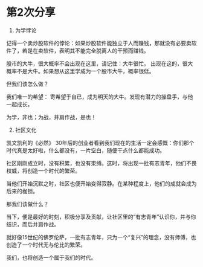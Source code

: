# 第2次分享

1. 为学悖论

记得一个卖炒股软件的悖论：如果炒股软件能独立于人而赚钱，那就没有必要卖软件了，若是在卖软件，表明其不能完全脱离人的干预而赚钱。

股市的大牛，很大概率不会出现在这里，请记住：大牛很忙。
出现在这的，很大概率不是大牛。如果想从这里学成为一个股市大牛，概率很低。

但我们该怎么做？

我们唯一的希望：
寄希望于自已，成为明天的大牛。发现有潜力的操盘手，与他一起成长。

为学，非也；为战，并肩作战，是也！

2. 社区文化

凯文凯利的《必然》
30年后的创业者看到我们现在的生活一定会感慨：你们那个时代真是太好啦，什么都没有，一片空白，随便干点什么都能成功。

社区刚刚成立时，没有积累，也没有束缚。这时，将出现一批有志青年，他们不畏权威，将创造一个时代的繁荣。

当他们开始沉默之时，社区也便开始变得寂静。在某种程度上，他们的成就会成为后来的枷锁。

那我们该做什么？

当下，便是最好的时刻，积极分享及贡献，让社区里的“有志青年”认识你，并与你结识，而后并肩作战。

就好像15世纪的佛罗伦萨，一批有志青年，只为一个“复兴”的理念，没有师傅，也创造了一个时代无与伦比的繁荣。

我们，也将创造一个属于我们的时代。

